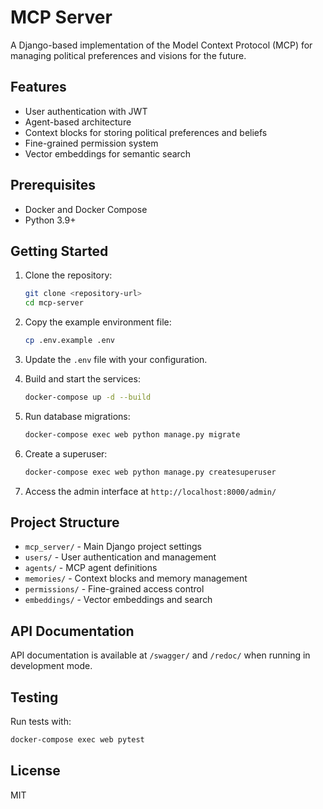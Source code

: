 # MCP Server

A Django-based implementation of the Model Context Protocol (MCP) for managing political preferences and visions for the future.

## Features

- User authentication with JWT
- Agent-based architecture
- Context blocks for storing political preferences and beliefs
- Fine-grained permission system
- Vector embeddings for semantic search

## Prerequisites

- Docker and Docker Compose
- Python 3.9+

## Getting Started

1. Clone the repository:
   ```bash
   git clone <repository-url>
   cd mcp-server
   ```

2. Copy the example environment file:
   ```bash
   cp .env.example .env
   ```

3. Update the `.env` file with your configuration.

4. Build and start the services:
   ```bash
   docker-compose up -d --build
   ```

5. Run database migrations:
   ```bash
   docker-compose exec web python manage.py migrate
   ```

6. Create a superuser:
   ```bash
   docker-compose exec web python manage.py createsuperuser
   ```

7. Access the admin interface at `http://localhost:8000/admin/`

## Project Structure

- `mcp_server/` - Main Django project settings
- `users/` - User authentication and management
- `agents/` - MCP agent definitions
- `memories/` - Context blocks and memory management
- `permissions/` - Fine-grained access control
- `embeddings/` - Vector embeddings and search

## API Documentation

API documentation is available at `/swagger/` and `/redoc/` when running in development mode.

## Testing

Run tests with:

```bash
docker-compose exec web pytest
```

## License

MIT
